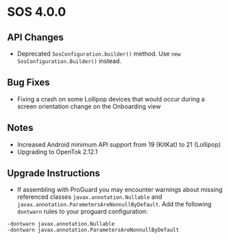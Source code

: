 # SOS 4.0.0 

## API Changes
- Deprecated `SosConfiguration.builder()` method. Use `new SosConfiguration.Builder()` instead.

## Bug Fixes

- Fixing a crash on some Lollipop devices that would occur during a screen orientation change on the Onboarding view

## Notes
- Increased Android minimum API support from 19 (KitKat) to 21 (Lollipop)
- Upgrading to OpenTok 2.12.1

## Upgrade Instructions

- If assembling with ProGuard you may encounter warnings about missing referenced classes
`javax.annotation.Nullable` and `javax.annotation.ParametersAreNonnullByDefault`. Add the following
`dontwarn` rules to your proguard configuration:

 ```
 -dontwarn javax.annotation.Nullable
 -dontwarn javax.annotation.ParametersAreNonnullByDefault
 ```

